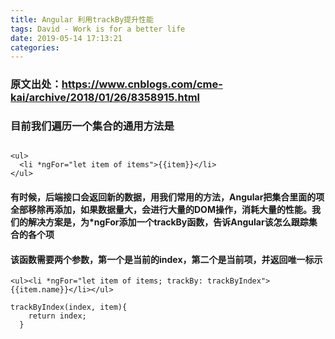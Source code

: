 ```yaml
---
title: Angular 利用trackBy提升性能
tags: David - Work is for a better life
date: 2019-05-14 17:13:21
categories:
---
```

### 原文出处：https://www.cnblogs.com/cme-kai/archive/2018/01/26/8358915.html

### 目前我们遍历一个集合的通用方法是
```

<ul>
  <li *ngFor="let item of items">{{item}}</li>
</ul>
```

#### 有时候，后端接口会返回新的数据，用我们常用的方法，Angular把集合里面的项全部移除再添加，如果数据量大，会进行大量的DOM操作，消耗大量的性能。我们的解决方案是，为*ngFor添加一个trackBy函数，告诉Angular该怎么跟踪集合的各个项

#### 该函数需要两个参数，第一个是当前的index，第二个是当前项，并返回唯一标示

```
<ul><li *ngFor="let item of items; trackBy: trackByIndex">{{item.name}}</li></ul>
```

```
trackByIndex(index, item){
    return index;
  }
```

